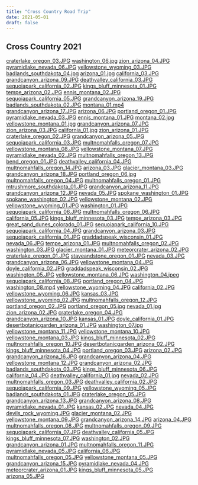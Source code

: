 ```yaml
---
title: "Cross Country Road Trip"
date: 2021-05-01
draft: false
---
```



## Cross Country 2021 

  <div ID="gallery-travel-crosscountry2021" data-nanogallery2='{
      "itemsBaseURL": "{{<s3cdn>}}/img/gallery/travel/cross_country_2021/",
      "thumbnailWidth": "250",
      "thumbnailHeight": "250",
      "thumbnailBorderVertical": 1,
      "thumbnailBorderHorizontal": 1,
      "thumbnailLabel": {
        "position": "overImageOnBottom",
        "displayDescription": true
      },
      "thumbnailHoverEffect2": "labelAppear75|descriptionSlideUp",
      "galleryDisplayMode": "pagination",
      "galleryMaxRows": 3,
      "thumbnailAlignment": "center",
      "thumbnailOpenImage": true
    }'>
    <a href="craterlake_oregon_03.JPG" data-ngthumb="craterlake_oregon_03.JPG" data-ngdesc="craterlake_oregon_03.JPG">craterlake_oregon_03.JPG</a>
    <a href="washington_06.jpg" data-ngthumb="washington_06.jpg" data-ngdesc="washington_06.jpg">washington_06.jpg</a>
    <a href="zion_arizona_04.JPG" data-ngthumb="zion_arizona_04.JPG" data-ngdesc="zion_arizona_04.JPG">zion_arizona_04.JPG</a>
    <a href="pyramidlake_nevada_06.JPG" data-ngthumb="pyramidlake_nevada_06.JPG" data-ngdesc="pyramidlake_nevada_06.JPG">pyramidlake_nevada_06.JPG</a>
    <a href="yellowstone_wyoming_03.JPG" data-ngthumb="yellowstone_wyoming_03.JPG" data-ngdesc="yellowstone_wyoming_03.JPG">yellowstone_wyoming_03.JPG</a>
    <a href="badlands_southdakota_04.jpg" data-ngthumb="badlands_southdakota_04.jpg" data-ngdesc="badlands_southdakota_04.jpg">badlands_southdakota_04.jpg</a>
    <a href="arizona_01.jpg" data-ngthumb="arizona_01.jpg" data-ngdesc="arizona_01.jpg">arizona_01.jpg</a>
    <a href="california_03.JPG" data-ngthumb="california_03.JPG" data-ngdesc="california_03.JPG">california_03.JPG</a>
    <a href="grandcanyon_arizona_09.JPG" data-ngthumb="grandcanyon_arizona_09.JPG" data-ngdesc="grandcanyon_arizona_09.JPG">grandcanyon_arizona_09.JPG</a>
    <a href="deathvalley_california_03.JPG" data-ngthumb="deathvalley_california_03.JPG" data-ngdesc="deathvalley_california_03.JPG">deathvalley_california_03.JPG</a>
    <a href="sequoiapark_california_02.JPG" data-ngthumb="sequoiapark_california_02.JPG" data-ngdesc="sequoiapark_california_02.JPG">sequoiapark_california_02.JPG</a>
    <a href="kings_bluff_minnesota_01.JPG" data-ngthumb="kings_bluff_minnesota_01.JPG" data-ngdesc="kings_bluff_minnesota_01.JPG">kings_bluff_minnesota_01.JPG</a>
    <a href="tempe_arizona_02.JPG" data-ngthumb="tempe_arizona_02.JPG" data-ngdesc="tempe_arizona_02.JPG">tempe_arizona_02.JPG</a>
    <a href="ennis_montana_02.JPG" data-ngthumb="ennis_montana_02.JPG" data-ngdesc="ennis_montana_02.JPG">ennis_montana_02.JPG</a>
    <a href="sequoiapark_california_05.JPG" data-ngthumb="sequoiapark_california_05.JPG" data-ngdesc="sequoiapark_california_05.JPG">sequoiapark_california_05.JPG</a>
    <a href="grandcanyon_arizona_19.JPG" data-ngthumb="grandcanyon_arizona_19.JPG" data-ngdesc="grandcanyon_arizona_19.JPG">grandcanyon_arizona_19.JPG</a>
    <a href="badlands_southdakota_02.JPG" data-ngthumb="badlands_southdakota_02.JPG" data-ngdesc="badlands_southdakota_02.JPG">badlands_southdakota_02.JPG</a>
    <a href="montana_01.mp4" data-ngthumb="montana_01.mp4" data-ngdesc="montana_01.mp4">montana_01.mp4</a>
    <a href="grandcanyon_arizona_17.JPG" data-ngthumb="grandcanyon_arizona_17.JPG" data-ngdesc="grandcanyon_arizona_17.JPG">grandcanyon_arizona_17.JPG</a>
    <a href="arizona_06.JPG" data-ngthumb="arizona_06.JPG" data-ngdesc="arizona_06.JPG">arizona_06.JPG</a>
    <a href="portland_oregon_01.JPG" data-ngthumb="portland_oregon_01.JPG" data-ngdesc="portland_oregon_01.JPG">portland_oregon_01.JPG</a>
    <a href="pyramidlake_nevada_03.JPG" data-ngthumb="pyramidlake_nevada_03.JPG" data-ngdesc="pyramidlake_nevada_03.JPG">pyramidlake_nevada_03.JPG</a>
    <a href="ennis_montana_01.JPG" data-ngthumb="ennis_montana_01.JPG" data-ngdesc="ennis_montana_01.JPG">ennis_montana_01.JPG</a>
    <a href="montana_02.jpg" data-ngthumb="montana_02.jpg" data-ngdesc="montana_02.jpg">montana_02.jpg</a>
    <a href="yellowstone_montana_01.jpg" data-ngthumb="yellowstone_montana_01.jpg" data-ngdesc="yellowstone_montana_01.jpg">yellowstone_montana_01.jpg</a>
    <a href="grandcanyon_arizona_07.JPG" data-ngthumb="grandcanyon_arizona_07.JPG" data-ngdesc="grandcanyon_arizona_07.JPG">grandcanyon_arizona_07.JPG</a>
    <a href="zion_arizona_03.JPG" data-ngthumb="zion_arizona_03.JPG" data-ngdesc="zion_arizona_03.JPG">zion_arizona_03.JPG</a>
    <a href="california_01.jpg" data-ngthumb="california_01.jpg" data-ngdesc="california_01.jpg">california_01.jpg</a>
    <a href="zion_arizona_01.JPG" data-ngthumb="zion_arizona_01.JPG" data-ngdesc="zion_arizona_01.JPG">zion_arizona_01.JPG</a>
    <a href="craterlake_oregon_02.JPG" data-ngthumb="craterlake_oregon_02.JPG" data-ngdesc="craterlake_oregon_02.JPG">craterlake_oregon_02.JPG</a>
    <a href="grandcanyon_arizona_05.JPG" data-ngthumb="grandcanyon_arizona_05.JPG" data-ngdesc="grandcanyon_arizona_05.JPG">grandcanyon_arizona_05.JPG</a>
    <a href="sequoiapark_california_03.JPG" data-ngthumb="sequoiapark_california_03.JPG" data-ngdesc="sequoiapark_california_03.JPG">sequoiapark_california_03.JPG</a>
    <a href="multnomahfalls_oregon_07.JPG" data-ngthumb="multnomahfalls_oregon_07.JPG" data-ngdesc="multnomahfalls_oregon_07.JPG">multnomahfalls_oregon_07.JPG</a>
    <a href="yellowstone_montana_08.JPG" data-ngthumb="yellowstone_montana_08.JPG" data-ngdesc="yellowstone_montana_08.JPG">yellowstone_montana_08.JPG</a>
    <a href="yellowstone_montana_07.JPG" data-ngthumb="yellowstone_montana_07.JPG" data-ngdesc="yellowstone_montana_07.JPG">yellowstone_montana_07.JPG</a>
    <a href="pyramidlake_nevada_02.JPG" data-ngthumb="pyramidlake_nevada_02.JPG" data-ngdesc="pyramidlake_nevada_02.JPG">pyramidlake_nevada_02.JPG</a>
    <a href="multnomahfalls_oregon_13.JPG" data-ngthumb="multnomahfalls_oregon_13.JPG" data-ngdesc="multnomahfalls_oregon_13.JPG">multnomahfalls_oregon_13.JPG</a>
    <a href="bend_oregon_01.JPG" data-ngthumb="bend_oregon_01.JPG" data-ngdesc="bend_oregon_01.JPG">bend_oregon_01.JPG</a>
    <a href="deathvalley_california_04.JPG" data-ngthumb="deathvalley_california_04.JPG" data-ngdesc="deathvalley_california_04.JPG">deathvalley_california_04.JPG</a>
    <a href="multnomahfalls_oregon_14.JPG" data-ngthumb="multnomahfalls_oregon_14.JPG" data-ngdesc="multnomahfalls_oregon_14.JPG">multnomahfalls_oregon_14.JPG</a>
    <a href="arizona_03.JPG" data-ngthumb="arizona_03.JPG" data-ngdesc="arizona_03.JPG">arizona_03.JPG</a>
    <a href="glacier_montana_03.JPG" data-ngthumb="glacier_montana_03.JPG" data-ngdesc="glacier_montana_03.JPG">glacier_montana_03.JPG</a>
    <a href="grandcanyon_arizona_18.JPG" data-ngthumb="grandcanyon_arizona_18.JPG" data-ngdesc="grandcanyon_arizona_18.JPG">grandcanyon_arizona_18.JPG</a>
    <a href="portland_oregon_06.jpg" data-ngthumb="portland_oregon_06.jpg" data-ngdesc="portland_oregon_06.jpg">portland_oregon_06.jpg</a>
    <a href="multnomahfalls_oregon_04.JPG" data-ngthumb="multnomahfalls_oregon_04.JPG" data-ngdesc="multnomahfalls_oregon_04.JPG">multnomahfalls_oregon_04.JPG</a>
    <a href="multnomahfalls_oregon_01.JPG" data-ngthumb="multnomahfalls_oregon_01.JPG" data-ngdesc="multnomahfalls_oregon_01.JPG">multnomahfalls_oregon_01.JPG</a>
    <a href="mtrushmore_southdakota_01.JPG" data-ngthumb="mtrushmore_southdakota_01.JPG" data-ngdesc="mtrushmore_southdakota_01.JPG">mtrushmore_southdakota_01.JPG</a>
    <a href="grandcanyon_arizona_11.JPG" data-ngthumb="grandcanyon_arizona_11.JPG" data-ngdesc="grandcanyon_arizona_11.JPG">grandcanyon_arizona_11.JPG</a>
    <a href="grandcanyon_arizona_12.JPG" data-ngthumb="grandcanyon_arizona_12.JPG" data-ngdesc="grandcanyon_arizona_12.JPG">grandcanyon_arizona_12.JPG</a>
    <a href="nevada_05.JPG" data-ngthumb="nevada_05.JPG" data-ngdesc="nevada_05.JPG">nevada_05.JPG</a>
    <a href="spokane_washington_01.JPG" data-ngthumb="spokane_washington_01.JPG" data-ngdesc="spokane_washington_01.JPG">spokane_washington_01.JPG</a>
    <a href="spokane_washington_02.JPG" data-ngthumb="spokane_washington_02.JPG" data-ngdesc="spokane_washington_02.JPG">spokane_washington_02.JPG</a>
    <a href="yellowstone_montana_02.JPG" data-ngthumb="yellowstone_montana_02.JPG" data-ngdesc="yellowstone_montana_02.JPG">yellowstone_montana_02.JPG</a>
    <a href="yellowstone_wyoming_01.JPG" data-ngthumb="yellowstone_wyoming_01.JPG" data-ngdesc="yellowstone_wyoming_01.JPG">yellowstone_wyoming_01.JPG</a>
    <a href="washington_01.JPG" data-ngthumb="washington_01.JPG" data-ngdesc="washington_01.JPG">washington_01.JPG</a>
    <a href="sequoiapark_california_06.JPG" data-ngthumb="sequoiapark_california_06.JPG" data-ngdesc="sequoiapark_california_06.JPG">sequoiapark_california_06.JPG</a>
    <a href="multnomahfalls_oregon_06.JPG" data-ngthumb="multnomahfalls_oregon_06.JPG" data-ngdesc="multnomahfalls_oregon_06.JPG">multnomahfalls_oregon_06.JPG</a>
    <a href="california_05.JPG" data-ngthumb="california_05.JPG" data-ngdesc="california_05.JPG">california_05.JPG</a>
    <a href="kings_bluff_minnesota_03.JPG" data-ngthumb="kings_bluff_minnesota_03.JPG" data-ngdesc="kings_bluff_minnesota_03.JPG">kings_bluff_minnesota_03.JPG</a>
    <a href="tempe_arizona_03.JPG" data-ngthumb="tempe_arizona_03.JPG" data-ngdesc="tempe_arizona_03.JPG">tempe_arizona_03.JPG</a>
    <a href="great_sand_dunes_colorado_01.JPG" data-ngthumb="great_sand_dunes_colorado_01.JPG" data-ngdesc="great_sand_dunes_colorado_01.JPG">great_sand_dunes_colorado_01.JPG</a>
    <a href="sequoiapark_california_10.JPG" data-ngthumb="sequoiapark_california_10.JPG" data-ngdesc="sequoiapark_california_10.JPG">sequoiapark_california_10.JPG</a>
    <a href="sequoiapark_california_04.JPG" data-ngthumb="sequoiapark_california_04.JPG" data-ngdesc="sequoiapark_california_04.JPG">sequoiapark_california_04.JPG</a>
    <a href="grandcanyon_arizona_03.JPG" data-ngthumb="grandcanyon_arizona_03.JPG" data-ngdesc="grandcanyon_arizona_03.JPG">grandcanyon_arizona_03.JPG</a>
    <a href="sequoiapark_california_01.JPG" data-ngthumb="sequoiapark_california_01.JPG" data-ngdesc="sequoiapark_california_01.JPG">sequoiapark_california_01.JPG</a>
    <a href="graddadspeak_wisconsin_01.JPG" data-ngthumb="graddadspeak_wisconsin_01.JPG" data-ngdesc="graddadspeak_wisconsin_01.JPG">graddadspeak_wisconsin_01.JPG</a>
    <a href="nevada_06.JPG" data-ngthumb="nevada_06.JPG" data-ngdesc="nevada_06.JPG">nevada_06.JPG</a>
    <a href="tempe_arizona_01.JPG" data-ngthumb="tempe_arizona_01.JPG" data-ngdesc="tempe_arizona_01.JPG">tempe_arizona_01.JPG</a>
    <a href="multnomahfalls_oregon_02.JPG" data-ngthumb="multnomahfalls_oregon_02.JPG" data-ngdesc="multnomahfalls_oregon_02.JPG">multnomahfalls_oregon_02.JPG</a>
    <a href="washington_03.JPG" data-ngthumb="washington_03.JPG" data-ngdesc="washington_03.JPG">washington_03.JPG</a>
    <a href="glacier_montana_01.JPG" data-ngthumb="glacier_montana_01.JPG" data-ngdesc="glacier_montana_01.JPG">glacier_montana_01.JPG</a>
    <a href="meteorcrater_arizona_02.JPG" data-ngthumb="meteorcrater_arizona_02.JPG" data-ngdesc="meteorcrater_arizona_02.JPG">meteorcrater_arizona_02.JPG</a>
    <a href="craterlake_oregon_01.JPG" data-ngthumb="craterlake_oregon_01.JPG" data-ngdesc="craterlake_oregon_01.JPG">craterlake_oregon_01.JPG</a>
    <a href="staveandstone_oregon_01.JPG" data-ngthumb="staveandstone_oregon_01.JPG" data-ngdesc="staveandstone_oregon_01.JPG">staveandstone_oregon_01.JPG</a>
    <a href="nevada_03.JPG" data-ngthumb="nevada_03.JPG" data-ngdesc="nevada_03.JPG">nevada_03.JPG</a>
    <a href="grandcanyon_arizona_06.JPG" data-ngthumb="grandcanyon_arizona_06.JPG" data-ngdesc="grandcanyon_arizona_06.JPG">grandcanyon_arizona_06.JPG</a>
    <a href="yellowstone_montana_04.JPG" data-ngthumb="yellowstone_montana_04.JPG" data-ngdesc="yellowstone_montana_04.JPG">yellowstone_montana_04.JPG</a>
    <a href="doyle_california_02.JPG" data-ngthumb="doyle_california_02.JPG" data-ngdesc="doyle_california_02.JPG">doyle_california_02.JPG</a>
    <a href="graddadspeak_wisconsin_02.JPG" data-ngthumb="graddadspeak_wisconsin_02.JPG" data-ngdesc="graddadspeak_wisconsin_02.JPG">graddadspeak_wisconsin_02.JPG</a>
    <a href="washington_05.JPG" data-ngthumb="washington_05.JPG" data-ngdesc="washington_05.JPG">washington_05.JPG</a>
    <a href="yellowstone_montana_06.JPG" data-ngthumb="yellowstone_montana_06.JPG" data-ngdesc="yellowstone_montana_06.JPG">yellowstone_montana_06.JPG</a>
    <a href="washington_04.jpeg" data-ngthumb="washington_04.jpeg" data-ngdesc="washington_04.jpeg">washington_04.jpeg</a>
    <a href="sequoiapark_california_08.JPG" data-ngthumb="sequoiapark_california_08.JPG" data-ngdesc="sequoiapark_california_08.JPG">sequoiapark_california_08.JPG</a>
    <a href="portland_oregon_04.JPG" data-ngthumb="portland_oregon_04.JPG" data-ngdesc="portland_oregon_04.JPG">portland_oregon_04.JPG</a>
    <a href="washington_08.mp4" data-ngthumb="washington_08.mp4" data-ngdesc="washington_08.mp4">washington_08.mp4</a>
    <a href="yellowstone_wyoming_04.JPG" data-ngthumb="yellowstone_wyoming_04.JPG" data-ngdesc="yellowstone_wyoming_04.JPG">yellowstone_wyoming_04.JPG</a>
    <a href="california_02.JPG" data-ngthumb="california_02.JPG" data-ngdesc="california_02.JPG">california_02.JPG</a>
    <a href="yellowstone_wyoming_06.JPG" data-ngthumb="yellowstone_wyoming_06.JPG" data-ngdesc="yellowstone_wyoming_06.JPG">yellowstone_wyoming_06.JPG</a>
    <a href="kansas_03.JPG" data-ngthumb="kansas_03.JPG" data-ngdesc="kansas_03.JPG">kansas_03.JPG</a>
    <a href="yellowstone_wyoming_02.JPG" data-ngthumb="yellowstone_wyoming_02.JPG" data-ngdesc="yellowstone_wyoming_02.JPG">yellowstone_wyoming_02.JPG</a>
    <a href="multnomahfalls_oregon_12.JPG" data-ngthumb="multnomahfalls_oregon_12.JPG" data-ngdesc="multnomahfalls_oregon_12.JPG">multnomahfalls_oregon_12.JPG</a>
    <a href="portland_oregon_02.JPG" data-ngthumb="portland_oregon_02.JPG" data-ngdesc="portland_oregon_02.JPG">portland_oregon_02.JPG</a>
    <a href="portland_oregon_05.jpg" data-ngthumb="portland_oregon_05.jpg" data-ngdesc="portland_oregon_05.jpg">portland_oregon_05.jpg</a>
    <a href="nevada_01.jpg" data-ngthumb="nevada_01.jpg" data-ngdesc="nevada_01.jpg">nevada_01.jpg</a>
    <a href="zion_arizona_02.JPG" data-ngthumb="zion_arizona_02.JPG" data-ngdesc="zion_arizona_02.JPG">zion_arizona_02.JPG</a>
    <a href="craterlake_oregon_04.JPG" data-ngthumb="craterlake_oregon_04.JPG" data-ngdesc="craterlake_oregon_04.JPG">craterlake_oregon_04.JPG</a>
    <a href="grandcanyon_arizona_10.JPG" data-ngthumb="grandcanyon_arizona_10.JPG" data-ngdesc="grandcanyon_arizona_10.JPG">grandcanyon_arizona_10.JPG</a>
    <a href="kansas_01.JPG" data-ngthumb="kansas_01.JPG" data-ngdesc="kansas_01.JPG">kansas_01.JPG</a>
    <a href="doyle_california_01.JPG" data-ngthumb="doyle_california_01.JPG" data-ngdesc="doyle_california_01.JPG">doyle_california_01.JPG</a>
    <a href="desertbotanicgarden_arizona_01.JPG" data-ngthumb="desertbotanicgarden_arizona_01.JPG" data-ngdesc="desertbotanicgarden_arizona_01.JPG">desertbotanicgarden_arizona_01.JPG</a>
    <a href="washington_07.jpg" data-ngthumb="washington_07.jpg" data-ngdesc="washington_07.jpg">washington_07.jpg</a>
    <a href="yellowstone_montana_11.JPG" data-ngthumb="yellowstone_montana_11.JPG" data-ngdesc="yellowstone_montana_11.JPG">yellowstone_montana_11.JPG</a>
    <a href="yellowstone_montana_10.JPG" data-ngthumb="yellowstone_montana_10.JPG" data-ngdesc="yellowstone_montana_10.JPG">yellowstone_montana_10.JPG</a>
    <a href="yellowstone_montana_03.JPG" data-ngthumb="yellowstone_montana_03.JPG" data-ngdesc="yellowstone_montana_03.JPG">yellowstone_montana_03.JPG</a>
    <a href="kings_bluff_minnesota_02.JPG" data-ngthumb="kings_bluff_minnesota_02.JPG" data-ngdesc="kings_bluff_minnesota_02.JPG">kings_bluff_minnesota_02.JPG</a>
    <a href="multnomahfalls_oregon_10.JPG" data-ngthumb="multnomahfalls_oregon_10.JPG" data-ngdesc="multnomahfalls_oregon_10.JPG">multnomahfalls_oregon_10.JPG</a>
    <a href="desertbotanicgarden_arizona_02.JPG" data-ngthumb="desertbotanicgarden_arizona_02.JPG" data-ngdesc="desertbotanicgarden_arizona_02.JPG">desertbotanicgarden_arizona_02.JPG</a>
    <a href="kings_bluff_minnesota_04.JPG" data-ngthumb="kings_bluff_minnesota_04.JPG" data-ngdesc="kings_bluff_minnesota_04.JPG">kings_bluff_minnesota_04.JPG</a>
    <a href="portland_oregon_03.JPG" data-ngthumb="portland_oregon_03.JPG" data-ngdesc="portland_oregon_03.JPG">portland_oregon_03.JPG</a>
    <a href="arizona_02.JPG" data-ngthumb="arizona_02.JPG" data-ngdesc="arizona_02.JPG">arizona_02.JPG</a>
    <a href="grandcanyon_arizona_16.JPG" data-ngthumb="grandcanyon_arizona_16.JPG" data-ngdesc="grandcanyon_arizona_16.JPG">grandcanyon_arizona_16.JPG</a>
    <a href="grandcanyon_arizona_04.JPG" data-ngthumb="grandcanyon_arizona_04.JPG" data-ngdesc="grandcanyon_arizona_04.JPG">grandcanyon_arizona_04.JPG</a>
    <a href="yellowstone_montana_12.JPG" data-ngthumb="yellowstone_montana_12.JPG" data-ngdesc="yellowstone_montana_12.JPG">yellowstone_montana_12.JPG</a>
    <a href="grandcanyon_arizona_02.JPG" data-ngthumb="grandcanyon_arizona_02.JPG" data-ngdesc="grandcanyon_arizona_02.JPG">grandcanyon_arizona_02.JPG</a>
    <a href="badlands_southdakota_03.JPG" data-ngthumb="badlands_southdakota_03.JPG" data-ngdesc="badlands_southdakota_03.JPG">badlands_southdakota_03.JPG</a>
    <a href="kings_bluff_minnesota_06.JPG" data-ngthumb="kings_bluff_minnesota_06.JPG" data-ngdesc="kings_bluff_minnesota_06.JPG">kings_bluff_minnesota_06.JPG</a>
    <a href="california_04.JPG" data-ngthumb="california_04.JPG" data-ngdesc="california_04.JPG">california_04.JPG</a>
    <a href="deathvalley_california_01.jpg" data-ngthumb="deathvalley_california_01.jpg" data-ngdesc="deathvalley_california_01.jpg">deathvalley_california_01.jpg</a>
    <a href="nevada_02.JPG" data-ngthumb="nevada_02.JPG" data-ngdesc="nevada_02.JPG">nevada_02.JPG</a>
    <a href="multnomahfalls_oregon_03.JPG" data-ngthumb="multnomahfalls_oregon_03.JPG" data-ngdesc="multnomahfalls_oregon_03.JPG">multnomahfalls_oregon_03.JPG</a>
    <a href="deathvalley_california_02.JPG" data-ngthumb="deathvalley_california_02.JPG" data-ngdesc="deathvalley_california_02.JPG">deathvalley_california_02.JPG</a>
    <a href="sequoiapark_california_09.JPG" data-ngthumb="sequoiapark_california_09.JPG" data-ngdesc="sequoiapark_california_09.JPG">sequoiapark_california_09.JPG</a>
    <a href="yellowstone_wyoming_05.JPG" data-ngthumb="yellowstone_wyoming_05.JPG" data-ngdesc="yellowstone_wyoming_05.JPG">yellowstone_wyoming_05.JPG</a>
    <a href="badlands_southdakota_01.JPG" data-ngthumb="badlands_southdakota_01.JPG" data-ngdesc="badlands_southdakota_01.JPG">badlands_southdakota_01.JPG</a>
    <a href="craterlake_oregon_05.JPG" data-ngthumb="craterlake_oregon_05.JPG" data-ngdesc="craterlake_oregon_05.JPG">craterlake_oregon_05.JPG</a>
    <a href="grandcanyon_arizona_13.JPG" data-ngthumb="grandcanyon_arizona_13.JPG" data-ngdesc="grandcanyon_arizona_13.JPG">grandcanyon_arizona_13.JPG</a>
    <a href="grandcanyon_arizona_08.JPG" data-ngthumb="grandcanyon_arizona_08.JPG" data-ngdesc="grandcanyon_arizona_08.JPG">grandcanyon_arizona_08.JPG</a>
    <a href="pyramidlake_nevada_01.JPG" data-ngthumb="pyramidlake_nevada_01.JPG" data-ngdesc="pyramidlake_nevada_01.JPG">pyramidlake_nevada_01.JPG</a>
    <a href="kansas_02.JPG" data-ngthumb="kansas_02.JPG" data-ngdesc="kansas_02.JPG">kansas_02.JPG</a>
    <a href="nevada_04.JPG" data-ngthumb="nevada_04.JPG" data-ngdesc="nevada_04.JPG">nevada_04.JPG</a>
    <a href="devils_rock_wyoming.JPG" data-ngthumb="devils_rock_wyoming.JPG" data-ngdesc="devils_rock_wyoming.JPG">devils_rock_wyoming.JPG</a>
    <a href="glacier_montana_02.JPG" data-ngthumb="glacier_montana_02.JPG" data-ngdesc="glacier_montana_02.JPG">glacier_montana_02.JPG</a>
    <a href="yellowstone_montana_09.JPG" data-ngthumb="yellowstone_montana_09.JPG" data-ngdesc="yellowstone_montana_09.JPG">yellowstone_montana_09.JPG</a>
    <a href="grandcanyon_arizona_14.JPG" data-ngthumb="grandcanyon_arizona_14.JPG" data-ngdesc="grandcanyon_arizona_14.JPG">grandcanyon_arizona_14.JPG</a>
    <a href="arizona_04.JPG" data-ngthumb="arizona_04.JPG" data-ngdesc="arizona_04.JPG">arizona_04.JPG</a>
    <a href="multnomahfalls_oregon_08.JPG" data-ngthumb="multnomahfalls_oregon_08.JPG" data-ngdesc="multnomahfalls_oregon_08.JPG">multnomahfalls_oregon_08.JPG</a>
    <a href="multnomahfalls_oregon_09.JPG" data-ngthumb="multnomahfalls_oregon_09.JPG" data-ngdesc="multnomahfalls_oregon_09.JPG">multnomahfalls_oregon_09.JPG</a>
    <a href="sequoiapark_california_07.JPG" data-ngthumb="sequoiapark_california_07.JPG" data-ngdesc="sequoiapark_california_07.JPG">sequoiapark_california_07.JPG</a>
    <a href="deathvalley_california_05.JPG" data-ngthumb="deathvalley_california_05.JPG" data-ngdesc="deathvalley_california_05.JPG">deathvalley_california_05.JPG</a>
    <a href="kings_bluff_minnesota_07.JPG" data-ngthumb="kings_bluff_minnesota_07.JPG" data-ngdesc="kings_bluff_minnesota_07.JPG">kings_bluff_minnesota_07.JPG</a>
    <a href="washington_02.JPG" data-ngthumb="washington_02.JPG" data-ngdesc="washington_02.JPG">washington_02.JPG</a>
    <a href="grandcanyon_arizona_01.JPG" data-ngthumb="grandcanyon_arizona_01.JPG" data-ngdesc="grandcanyon_arizona_01.JPG">grandcanyon_arizona_01.JPG</a>
    <a href="multnomahfalls_oregon_11.JPG" data-ngthumb="multnomahfalls_oregon_11.JPG" data-ngdesc="multnomahfalls_oregon_11.JPG">multnomahfalls_oregon_11.JPG</a>
    <a href="pyramidlake_nevada_05.JPG" data-ngthumb="pyramidlake_nevada_05.JPG" data-ngdesc="pyramidlake_nevada_05.JPG">pyramidlake_nevada_05.JPG</a>
    <a href="california_06.JPG" data-ngthumb="california_06.JPG" data-ngdesc="california_06.JPG">california_06.JPG</a>
    <a href="multnomahfalls_oregon_05.JPG" data-ngthumb="multnomahfalls_oregon_05.JPG" data-ngdesc="multnomahfalls_oregon_05.JPG">multnomahfalls_oregon_05.JPG</a>
    <a href="yellowstone_montana_05.JPG" data-ngthumb="yellowstone_montana_05.JPG" data-ngdesc="yellowstone_montana_05.JPG">yellowstone_montana_05.JPG</a>
    <a href="grandcanyon_arizona_15.JPG" data-ngthumb="grandcanyon_arizona_15.JPG" data-ngdesc="grandcanyon_arizona_15.JPG">grandcanyon_arizona_15.JPG</a>
    <a href="pyramidlake_nevada_04.JPG" data-ngthumb="pyramidlake_nevada_04.JPG" data-ngdesc="pyramidlake_nevada_04.JPG">pyramidlake_nevada_04.JPG</a>
    <a href="meteorcrater_arizona_01.JPG" data-ngthumb="meteorcrater_arizona_01.JPG" data-ngdesc="meteorcrater_arizona_01.JPG">meteorcrater_arizona_01.JPG</a>
    <a href="kings_bluff_minnesota_05.JPG" data-ngthumb="kings_bluff_minnesota_05.JPG" data-ngdesc="kings_bluff_minnesota_05.JPG">kings_bluff_minnesota_05.JPG</a>
    <a href="arizona_05.JPG" data-ngthumb="arizona_05.JPG" data-ngdesc="arizona_05.JPG">arizona_05.JPG</a>
</div>

